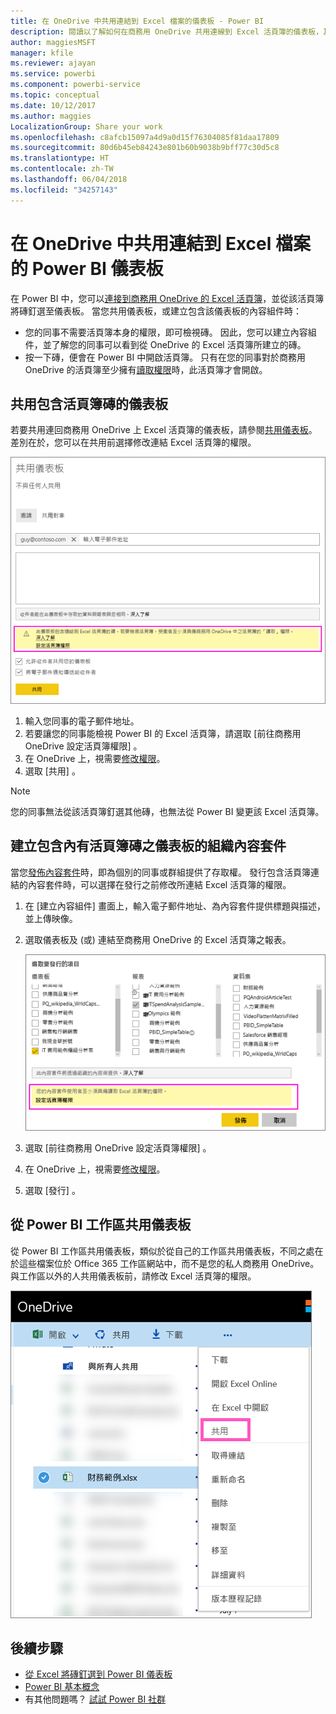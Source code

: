 ```yaml
---
title: 在 OneDrive 中共用連結到 Excel 檔案的儀表板 - Power BI
description: 閱讀以了解如何在商務用 OneDrive 共用連線到 Excel 活頁簿的儀表板，其中有釘選自該活頁簿的磚。
author: maggiesMSFT
manager: kfile
ms.reviewer: ajayan
ms.service: powerbi
ms.component: powerbi-service
ms.topic: conceptual
ms.date: 10/12/2017
ms.author: maggies
LocalizationGroup: Share your work
ms.openlocfilehash: c8afcb15097a4d9a0d15f76304085f81daa17809
ms.sourcegitcommit: 80d6b45eb84243e801b60b9038b9bff77c30d5c8
ms.translationtype: HT
ms.contentlocale: zh-TW
ms.lasthandoff: 06/04/2018
ms.locfileid: "34257143"
---
```

# <a name="share-a-power-bi-dashboard-that-links-to-an-excel-file-in-onedrive"></a>在 OneDrive 中共用連結到 Excel 檔案的 Power BI 儀表板
在 Power BI 中，您可以[連接到商務用 OneDrive 的 Excel 活頁簿](service-excel-workbook-files.md)，並從該活頁簿將磚釘選至儀表板。 當您共用儀表板，或建立包含該儀表板的內容組件時：

* 您的同事不需要活頁簿本身的權限，即可檢視磚。 因此，您可以建立內容組件，並了解您的同事可以看到從 OneDrive 的 Excel 活頁簿所建立的磚。
* 按一下磚，便會在 Power BI 中開啟活頁簿。 只有在您的同事對於商務用 OneDrive 的活頁簿至少擁有[讀取權限](https://support.office.com/en-us/article/Share-documents-or-folders-in-Office-365-1fe37332-0f9a-4719-970e-d2578da4941c)時，此活頁簿才會開啟。

## <a name="share-a-dashboard-that-contains-workbook-tiles"></a>共用包含活頁簿磚的儀表板
若要共用連回商務用 OneDrive 上 Excel 活頁簿的儀表板，請參閱[共用儀表板](service-share-dashboards.md)。 差別在於，您可以在共用前選擇修改連結 Excel 活頁簿的權限。

  ![共用儀表板對話方塊](media/service-share-dashboard-that-links-to-excel-onedrive/pbi_share_workbk.png)

1. 輸入您同事的電子郵件地址。
2. 若要讓您的同事能檢視 Power BI 的 Excel 活頁簿，請選取 [前往商務用 OneDrive 設定活頁簿權限] 。
3. 在 OneDrive 上，視需要[修改權限](https://support.office.com/en-US/article/Share-files-and-folders-and-change-permissions-9fcc2f7d-de0c-4cec-93b0-a82024800c07)。
4. 選取 [共用] 。

>[!NOTE]
>您的同事無法從該活頁簿釘選其他磚，也無法從 Power BI 變更該 Excel 活頁簿。
> 
> 

## <a name="create-an-organizational-content-pack-with-a-dashboard-that-contains-workbook-tiles"></a>建立包含內有活頁簿磚之儀表板的組織內容套件
當您[發佈內容套件](service-organizational-content-pack-create-and-publish.md)時，即為個別的同事或群組提供了存取權。 發行包含活頁簿連結的內容套件時，可以選擇在發行之前修改所連結 Excel 活頁簿的權限。

1. 在 [建立內容組件]  畫面上，輸入電子郵件地址、為內容套件提供標題與描述，並上傳映像。
2. 選取儀表板及 (或) 連結至商務用 OneDrive 的 Excel 活頁簿之報表。
   
    ![內容套件中的 Excel 活頁簿](media/service-share-dashboard-that-links-to-excel-onedrive/pbi_contpack_workbk.png)
3. 選取 [前往商務用 OneDrive 設定活頁簿權限] 。
4. 在 OneDrive 上，視需要[修改權限](https://support.office.com/en-US/article/Share-files-and-folders-and-change-permissions-9fcc2f7d-de0c-4cec-93b0-a82024800c07)。
5. 選取 [發行] 。

## <a name="share-a-dashboard-from-a-power-bi-workspace"></a>從 Power BI 工作區共用儀表板
從 Power BI 工作區共用儀表板，類似於從自己的工作區共用儀表板，不同之處在於這些檔案位於 Office 365 工作區網站中，而不是您的私人商務用 OneDrive。 與工作區以外的人共用儀表板前，請修改 Excel 活頁簿的權限。

![從 OneDrive 共用](media/service-share-dashboard-that-links-to-excel-onedrive/pbi_onedriveshare.png)

## <a name="next-steps"></a>後續步驟
* [從 Excel 將磚釘選到 Power BI 儀表板](service-dashboard-pin-tile-from-excel.md)
* [Power BI 基本概念](service-basic-concepts.md)
* 有其他問題嗎？ [試試 Power BI 社群](http://community.powerbi.com/)

